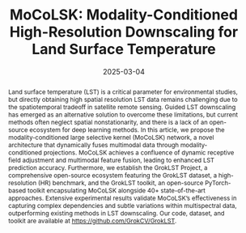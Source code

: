 ---
title: "MoCoLSK: Modality-Conditioned High-Resolution Downscaling for Land Surface Temperature"

authors:
- Qun Dai
- Chunyang Yuan
- admin
- Yuxuan Li
- Xiang Li
- Kang Ni
- Jianhui Xu
- Xiangbo Shu
- Jian Yang

author_notes:
- Equal Contribution
- Equal Contribution
- Corresponding Author
- 
- 
- Corresponding Author
- Corresponding Author
- 
- 

date: "2025-03-04"

publication_types: ["article-journal"]

publication: "IEEE Transactions on Geoscience and Remote Sensing"
# publication_short: "IEEE TGRS"
volume: 63
pages: "5002217"
publisher: "IEEE"
doi: "10.1109/TGRS.2025.3547945"

abstract: Land surface temperature (LST) is a critical parameter for environmental studies, but directly obtaining high spatial resolution LST data remains challenging due to the spatiotemporal tradeoff in satellite remote sensing. Guided LST downscaling has emerged as an alternative solution to overcome these limitations, but current methods often neglect spatial nonstationarity, and there is a lack of an open-source ecosystem for deep learning methods. In this article, we propose the modality-conditioned large selective kernel (MoCoLSK) network, a novel architecture that dynamically fuses multimodal data through modality-conditioned projections. MoCoLSK achieves a confluence of dynamic receptive field adjustment and multimodal feature fusion, leading to enhanced LST prediction accuracy. Furthermore, we establish the GrokLST Project, a comprehensive open-source ecosystem featuring the GrokLST dataset, a high-resolution (HR) benchmark, and the GrokLST toolkit, an open-source PyTorch-based toolkit encapsulating MoCoLSK alongside 40+ state-of-the-art approaches. Extensive experimental results validate MoCoLSK’s effectiveness in capturing complex dependencies and subtle variations within multispectral data, outperforming existing methods in LST downscaling. Our code, dataset, and toolkit are available at https://github.com/GrokCV/GrokLST.

summary: This paper proposes MoCoLSK, a modality-conditioned large selective kernel network for high-resolution LST downscaling, and introduces the GrokLST open-source ecosystem.

tags:
- Land Surface Temperature
- Biological System Modeling
- Land Surface
- Data Models
- Spatial Resolution
- Deep Learning
- Remote Sensing
- Rivers
- Computational Modeling
- Benchmark Testing
- Benchmark Dataset
- Guided Image Super-Resolution (GISR)
- Land Surface Temperature (LST)
- Multimodal Fusion
- Receptive Field

featured: false

url_pdf: "https://arxiv.org/pdf/2409.19835"
url_code: "https://github.com/GrokCV/GrokLST"
url_dataset: "https://github.com/GrokCV/GrokLST"
url_poster: ""
url_project: ""
url_slides: ""
url_source: ""
url_video: ""
url_cn_pdf: ""
url_cn_blog: ""
url_cn_video: ""

image:
  preview_only: false
--- 